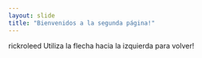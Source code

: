 ```yaml
---
layout: slide
title: "Bienvenidos a la segunda página!"
---
```

rickroleed
Utiliza la flecha hacia la izquierda para volver!
